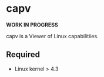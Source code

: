 # capv

**WORK IN PROGRESS**

capv is a Viewer of Linux capabilitiies.

## Required

- Linux kernel > 4.3
